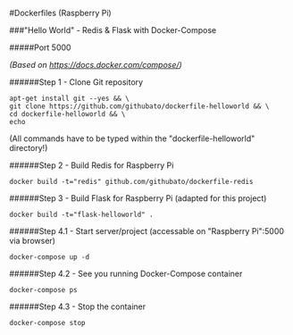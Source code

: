 #Dockerfiles (Raspberry Pi)

###"Hello World" - Redis & Flask with Docker-Compose

#####Port 5000

*(Based on https://docs.docker.com/compose/)*

######Step 1 - Clone Git repository 
```
apt-get install git --yes && \
git clone https://github.com/githubato/dockerfile-helloworld && \
cd dockerfile-helloworld && \
echo
```

(All commands have to be typed within the "dockerfile-helloworld" directory!)

######Step 2 - Build Redis for Raspberry Pi 
```
docker build -t="redis" github.com/githubato/dockerfile-redis
```

######Step 3 - Build Flask for Raspberry Pi (adapted for this project)
```
docker build -t="flask-helloworld" .
```

######Step 4.1 - Start server/project (accessable on "Raspberry Pi":5000 via browser)
```
docker-compose up -d
```

######Step 4.2 - See you running Docker-Compose container
```
docker-compose ps 
```

######Step 4.3 - Stop the container
```
docker-compose stop
```
